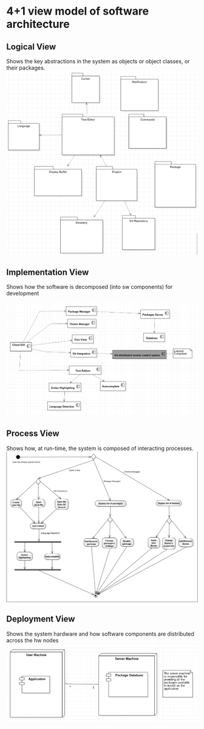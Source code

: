 # 4+1 view model of software architecture
## Logical View
Shows the key abstractions in the system as objects or object classes, or their packages.
![UML package diagram](Resources/PackageDiagram.png)
## Implementation View
Shows how the software is decomposed (into sw components) for development

![UML component diagram](Resources/component_diagram.png)
## Process View
Shows how, at run-time, the system is composed of interacting processes.
![UML activity diagram](Resources/ActivityDiagram.png)
## Deployment View
Shows the system hardware and how software components are distributed across the hw nodes
![UML deployment diagram](Resources/deployment_diagram.png)
